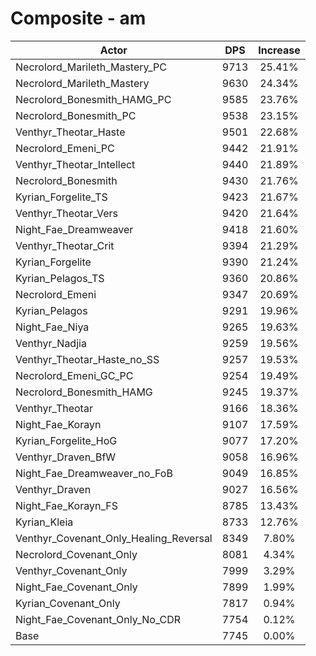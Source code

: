 # Composite - am
| Actor | DPS | Increase |
|---|:---:|:---:|
|Necrolord_Marileth_Mastery_PC|9713|25.41%|
|Necrolord_Marileth_Mastery|9630|24.34%|
|Necrolord_Bonesmith_HAMG_PC|9585|23.76%|
|Necrolord_Bonesmith_PC|9538|23.15%|
|Venthyr_Theotar_Haste|9501|22.68%|
|Necrolord_Emeni_PC|9442|21.91%|
|Venthyr_Theotar_Intellect|9440|21.89%|
|Necrolord_Bonesmith|9430|21.76%|
|Kyrian_Forgelite_TS|9423|21.67%|
|Venthyr_Theotar_Vers|9420|21.64%|
|Night_Fae_Dreamweaver|9418|21.60%|
|Venthyr_Theotar_Crit|9394|21.29%|
|Kyrian_Forgelite|9390|21.24%|
|Kyrian_Pelagos_TS|9360|20.86%|
|Necrolord_Emeni|9347|20.69%|
|Kyrian_Pelagos|9291|19.96%|
|Night_Fae_Niya|9265|19.63%|
|Venthyr_Nadjia|9259|19.56%|
|Venthyr_Theotar_Haste_no_SS|9257|19.53%|
|Necrolord_Emeni_GC_PC|9254|19.49%|
|Necrolord_Bonesmith_HAMG|9245|19.37%|
|Venthyr_Theotar|9166|18.36%|
|Night_Fae_Korayn|9107|17.59%|
|Kyrian_Forgelite_HoG|9077|17.20%|
|Venthyr_Draven_BfW|9058|16.96%|
|Night_Fae_Dreamweaver_no_FoB|9049|16.85%|
|Venthyr_Draven|9027|16.56%|
|Night_Fae_Korayn_FS|8785|13.43%|
|Kyrian_Kleia|8733|12.76%|
|Venthyr_Covenant_Only_Healing_Reversal|8349|7.80%|
|Necrolord_Covenant_Only|8081|4.34%|
|Venthyr_Covenant_Only|7999|3.29%|
|Night_Fae_Covenant_Only|7899|1.99%|
|Kyrian_Covenant_Only|7817|0.94%|
|Night_Fae_Covenant_Only_No_CDR|7754|0.12%|
|Base|7745|0.00%|
